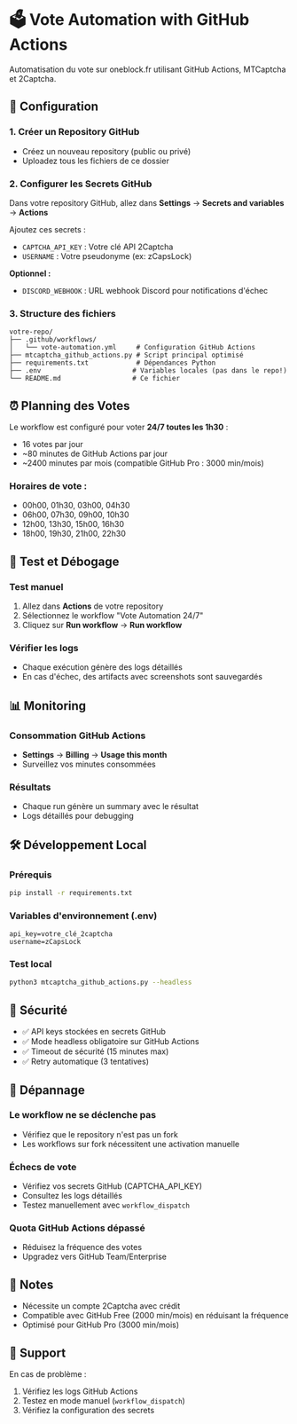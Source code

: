 # 🗳️ Vote Automation with GitHub Actions

Automatisation du vote sur oneblock.fr utilisant GitHub Actions, MTCaptcha et 2Captcha.

## 🚀 Configuration

### 1. Créer un Repository GitHub
- Créez un nouveau repository (public ou privé)
- Uploadez tous les fichiers de ce dossier

### 2. Configurer les Secrets GitHub
Dans votre repository GitHub, allez dans **Settings** → **Secrets and variables** → **Actions**

Ajoutez ces secrets :
- `CAPTCHA_API_KEY` : Votre clé API 2Captcha
- `USERNAME` : Votre pseudonyme (ex: zCapsLock)

**Optionnel :**
- `DISCORD_WEBHOOK` : URL webhook Discord pour notifications d'échec

### 3. Structure des fichiers
```
votre-repo/
├── .github/workflows/
│   └── vote-automation.yml     # Configuration GitHub Actions
├── mtcaptcha_github_actions.py # Script principal optimisé
├── requirements.txt            # Dépendances Python
├── .env                       # Variables locales (pas dans le repo!)
└── README.md                  # Ce fichier
```

## ⏰ Planning des Votes

Le workflow est configuré pour voter **24/7 toutes les 1h30** :
- 16 votes par jour
- ~80 minutes de GitHub Actions par jour
- ~2400 minutes par mois (compatible GitHub Pro : 3000 min/mois)

### Horaires de vote :
- 00h00, 01h30, 03h00, 04h30
- 06h00, 07h30, 09h00, 10h30  
- 12h00, 13h30, 15h00, 16h30
- 18h00, 19h30, 21h00, 22h30

## 🔧 Test et Débogage

### Test manuel
1. Allez dans **Actions** de votre repository
2. Sélectionnez le workflow "Vote Automation 24/7"
3. Cliquez sur **Run workflow** → **Run workflow**

### Vérifier les logs
- Chaque exécution génère des logs détaillés
- En cas d'échec, des artifacts avec screenshots sont sauvegardés

## 📊 Monitoring

### Consommation GitHub Actions
- **Settings** → **Billing** → **Usage this month**
- Surveillez vos minutes consommées

### Résultats
- Chaque run génère un summary avec le résultat
- Logs détaillés pour debugging

## 🛠️ Développement Local

### Prérequis
```bash
pip install -r requirements.txt
```

### Variables d'environnement (.env)
```
api_key=votre_clé_2captcha
username=zCapsLock
```

### Test local
```bash
python3 mtcaptcha_github_actions.py --headless
```

## 🔐 Sécurité

- ✅ API keys stockées en secrets GitHub
- ✅ Mode headless obligatoire sur GitHub Actions
- ✅ Timeout de sécurité (15 minutes max)
- ✅ Retry automatique (3 tentatives)

## 🚨 Dépannage

### Le workflow ne se déclenche pas
- Vérifiez que le repository n'est pas un fork
- Les workflows sur fork nécessitent une activation manuelle

### Échecs de vote
- Vérifiez vos secrets GitHub (CAPTCHA_API_KEY)
- Consultez les logs détaillés
- Testez manuellement avec `workflow_dispatch`

### Quota GitHub Actions dépassé
- Réduisez la fréquence des votes
- Upgradez vers GitHub Team/Enterprise

## 📝 Notes

- Nécessite un compte 2Captcha avec crédit
- Compatible avec GitHub Free (2000 min/mois) en réduisant la fréquence
- Optimisé pour GitHub Pro (3000 min/mois)

## 🤝 Support

En cas de problème :
1. Vérifiez les logs GitHub Actions
2. Testez en mode manuel (`workflow_dispatch`)
3. Vérifiez la configuration des secrets